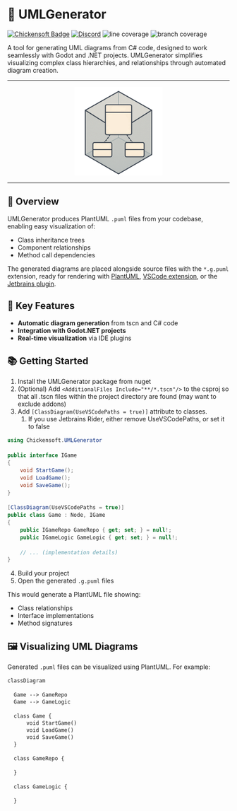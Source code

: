 # 🔀 UMLGenerator

[![Chickensoft Badge][chickensoft-badge]][chickensoft-website] [![Discord][discord-badge]][discord] ![line coverage][line-coverage] ![branch coverage][branch-coverage]

A tool for generating UML diagrams from C# code, designed to work seamlessly with Godot and .NET projects. UMLGenerator simplifies visualizing complex class hierarchies, and relationships through automated diagram creation.

---

<p align="center">
<img alt="Chickensoft.UMLGenerator" src="docs/icon.png" width="200">
</p>

---

## 📌 Overview

UMLGenerator produces PlantUML `.puml` files from your codebase, enabling easy visualization of:
- Class inheritance trees
- Component relationships
- Method call dependencies

The generated diagrams are placed alongside source files with the `*.g.puml` extension, ready for rendering with [PlantUML], [VSCode extension], or the [Jetbrains plugin].

## 🧰 Key Features

- **Automatic diagram generation** from tscn and C# code
- **Integration with Godot.NET projects**
- **Real-time visualization** via IDE plugins

## 📚 Getting Started

1. Install the UMLGenerator package from nuget
2. (Optional) Add `<AdditionalFiles Include="**/*.tscn"/>` to the csproj so that all .tscn files within the project directory are found (may want to exclude addons)
3. Add `[ClassDiagram(UseVSCodePaths = true)]` attribute to classes. 
    1. If you use Jetbrains Rider, either remove UseVSCodePaths, or set it to false

```csharp
using Chickensoft.UMLGenerator
    
public interface IGame
{
    void StartGame();
    void LoadGame();
    void SaveGame();
}
    
[ClassDiagram(UseVSCodePaths = true)] 
public class Game : Node, IGame 
{
	public IGameRepo GameRepo { get; set; } = null!;
	public IGameLogic GameLogic { get; set; } = null!;
    
    // ... (implementation details) 
}
``` 

4. Build your project
5. Open the generated `.g.puml` files


This would generate a PlantUML file showing:
- Class relationships
- Interface implementations
- Method signatures

## 🖼️ Visualizing UML Diagrams

Generated `.puml` files can be visualized using PlantUML. For example:

```mermaid
classDiagram

  Game --> GameRepo
  Game --> GameLogic
  
  class Game {
      void StartGame()
      void LoadGame()
      void SaveGame()
  }
  
  class GameRepo {
      
  }
  
  class GameLogic {
      
  }

```

[chickensoft-badge]: https://chickensoft.games/img/badges/chickensoft_badge.svg
[chickensoft-website]: https://chickensoft.games
[discord-badge]: https://chickensoft.games/img/badges/discord_badge.svg
[discord]: https://discord.gg/gSjaPgMmYW
[branch-coverage]: Chickensoft.LogicBlocks.Tests/badges/branch_coverage.svg
[line-coverage]: Chickensoft.LogicBlocks.Tests/badges/line_coverage.svg

[VSCode Extension]: https://marketplace.visualstudio.com/items?itemName=jebbs.plantuml
[Jetbrains plugin]: https://marketplace.visualstudio.com/items?itemName=jebbs.plantuml
[PlantUML]: https://plantuml.com/

